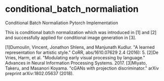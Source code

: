 # conditional_batch_normaliation
Conditional Batch Normaliation Pytorch Implementation

This is conditional batch normalization which was introduced in [1] and [2] and successfully applied for conditional image generation in [3]. 

[1]Dumoulin, Vincent, Jonathon Shlens, and Manjunath Kudlur. "A learned representation for artistic style." CoRR, abs/1610.07629 2.4 (2016): 5.
[2]De Vries, Harm, et al. "Modulating early visual processing by language." Advances in Neural Information Processing Systems. 2017.
[3]Miyato, Takeru, and Masanori Koyama. "cGANs with projection discriminator." arXiv preprint arXiv:1802.05637 (2018).
